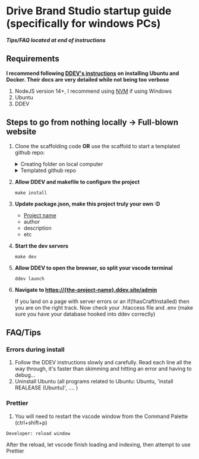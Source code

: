 
# Drive Brand Studio startup guide (specifically for windows PCs)

___Tips/FAQ located at end of instructions___


## Requirements
**I recommend following [DDEV's instructions](https://ddev.readthedocs.io/en/latest/users/install/ddev-installation/#wsl2-docker-desktop-install-script) on installing Ubuntu and Docker. Their docs are very detailed while not being too verbose**
1. NodeJS version 14+, I recommend using [NVM](https://github.com/nvm-sh/nvm) if using Windows
2. Ubuntu
3. DDEV

## Steps to go from nothing locally -> Full-blown website
1. Clone the scaffolding code **OR** use the scaffold to start a templated github repo:

   <details>
      <summary>Creating folder on local computer</summary>
      <p>
      SSH (preferred):
      
      ```shell
         git clone git@github.com:drivebrandstudio/Craft4-Scaffolding.git ./
      ```
   
      HTTPS:
   
      ```shell
      git clone https://github.com/drivebrandstudio/Craft4-Scaffolding.git ./
      ```
         
      then **Make sure you replace the OWNER/REPOSITORY in the next script with your github repo link**
   
      ```shell
      git remote set-url origin [https://github.com/OWNER/REPOSITORY.git]
      ```
      and make sure you're pointing to the correct spot with
   
      ```shell
      git remote -v
      ```
      </p>
   </details>
   
   <details>
      <summary>
         Templated github repo 
      </summary>
      <p>
         Create a github repo using the template and  clone that to your pc
      </p>
   </details>


1. **Allow DDEV and makefile to configure the project**
   ```shell
   make install
   ```

2. **Update package.json, make this project truly your own :D**

    - [Project name](https://docs.npmjs.com/cli/v9/configuring-npm/package-json#name)
    - author
    - description
    - etc

3. **Start the dev servers**
   ```shell
   make dev
   ```

4. **Allow DDEV to open the browser, so split your vscode terminal**
   ```shell
   ddev launch
   ```

5. **Navigate to <https://{the-project-name}.ddev.site/admin>**

   If you land on a page with server errors or an if(!hasCraftInstalled) then you are on the right track. Now check your .htaccess file and .env (make sure you have your database hooked into ddev correctly)

## FAQ/Tips
### Errors during install
1. Follow the DDEV instructions slowly and carefully. Read each line all the way through, it's faster than skimming and hitting an error and having to debug...
2. Uninstall Ubuntu (all programs related to Ubuntu: Ubuntu, 'install REALEASE (Ubuntu)', .... )
### Prettier
1. You will need to restart the vscode window from the Command Palette (ctrl+shift+p) 
```shell 
Developer: reload window
```
After the reload, let vscode finish loading and indexing, then attempt to use Prettier